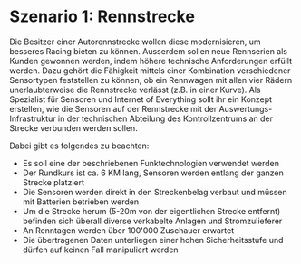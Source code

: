 # Szenario 1: Rennstrecke



Die Besitzer einer Autorennstrecke wollen diese modernisieren, um besseres Racing bieten zu können. Ausserdem sollen neue Rennserien als Kunden gewonnen werden, indem höhere technische Anforderungen erfüllt werden. Dazu gehört die Fähigkeit mittels einer Kombination verschiedener Sensortypen feststellen zu können, ob ein Rennwagen mit allen vier Rädern unerlaubterweise die Rennstrecke verlässt (z.B. in einer Kurve). Als Spezialist für Sensoren und Internet of Everything sollt ihr ein Konzept erstellen, wie die Sensoren auf der Rennstrecke mit der Auswertungs-Infrastruktur in der technischen Abteilung des Kontrollzentrums an der Strecke verbunden werden sollen.

Dabei gibt es folgendes zu beachten:

* Es soll eine der beschriebenen Funktechnologien verwendet werden
* Der Rundkurs ist ca. 6 KM lang, Sensoren werden entlang der ganzen Strecke platziert
* Die Sensoren werden direkt in den Streckenbelag verbaut und müssen mit Batterien betrieben werden
* Um die Strecke herum (5-20m von der eigentlichen Strecke entfernt) befinden sich überall diverse verkabelte Anlagen und Stromzulieferer
* An Renntagen werden über 100'000 Zuschauer erwartet
* Die übertragenen Daten unterliegen einer hohen Sicherheitsstufe und dürfen auf keinen Fall manipuliert werden
